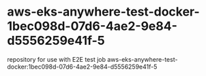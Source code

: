 # aws-eks-anywhere-test-docker-1bec098d-07d6-4ae2-9e84-d5556259e41f-5
repository for use with E2E test job aws-eks-anywhere-test-docker:1bec098d-07d6-4ae2-9e84-d5556259e41f-5
